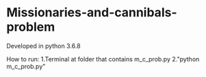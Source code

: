 # Missionaries-and-cannibals-problem
Developed in python 3.6.8

How to run:
 1.Terminal at folder that contains m_c_prob.py
 2."python m_c_prob.py"
